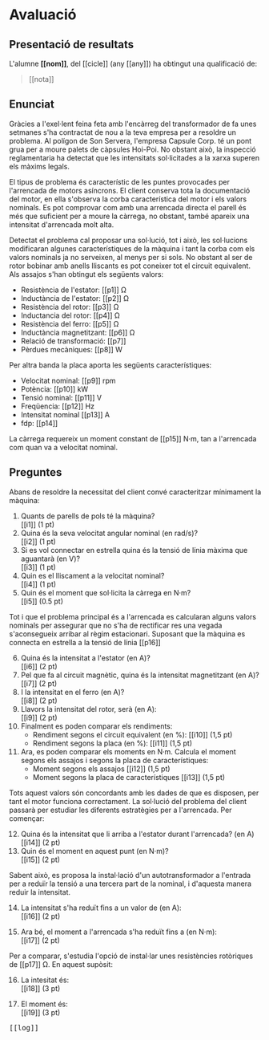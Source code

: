 # Avaluació

## Presentació de resultats

L'alumne **[[nom]]**, del [[cicle]] (any [[any]]) ha obtingut una qualificació de: 

> [[nota]]


## Enunciat

Gràcies a l'exel·lent feina feta amb l'encàrreg del transformador de fa unes setmanes s'ha contractat de nou a la teva empresa per a resoldre un problema. Al polígon de Son Servera, l'empresa Capsule Corp. té un pont grua per a moure palets de càpsules Hoi-Poi. No obstant això, la inspecció reglamentaria ha detectat que les intensitats sol·licitades a la xarxa superen els màxims legals.

El tipus de problema és característic de les puntes provocades per l'arrencada de motors asíncrons. El client conserva tota la documentació del motor, en ella s'observa la corba característica del motor i els valors nominals. Es pot comprovar com amb una arrencada directa el parell és més que suficient per a moure la càrrega, no obstant, també apareix una intensitat d'arrencada molt alta.

Detectat el problema cal proposar una sol·lució, tot i això, les sol·lucions modificaran algunes característiques de la màquina i tant la corba com els valors nominals ja no serveixen, al menys per si sols. No obstant al ser de rotor bobinar amb anells lliscants es pot coneixer tot el circuit equivalent. Als assajos s'han obtingut els següents valors:

- Resistència de l'estator: [[p1]] Ω
- Inductància de l'estator: [[p2]] Ω
- Resistència del rotor: [[p3]] Ω
- Inductancia del rotor: [[p4]] Ω
- Resistència del ferro: [[p5]] Ω
- Inductància magnetitzant: [[p6]] Ω
- Relació de transformació: [[p7]]
- Pèrdues mecàniques: [[p8]] W

Per altra banda la placa aporta les següents característiques:

- Velocitat nominal: [[p9]] rpm
- Potència: [[p10]] kW
- Tensió nominal: [[p11]] V
- Freqüencia: [[p12]] Hz
- Intensitat nominal [[p13]] A
- fdp: [[p14]]

La càrrega requereix un moment constant de [[p15]] N·m, tan a l'arrencada com quan va a velocitat nominal.

## Preguntes

Abans de resoldre la necessitat del client convé caracteritzar mínimament la màquina:

1. Quants de parells de pols té la màquina? <br/>
[[i1]] (1 pt)
2. Quina és la seva velocitat angular nominal (en rad/s)?<br/>
[[i2]] (1 pt)
3. Si es vol connectar en estrella quina és la tensió de línia màxima que aguantarà (en V)?<br/>
[[i3]] (1 pt)
4. Quin es el lliscament a la velocitat nominal?<br/>
[[i4]] (1 pt)
5. Quin és el moment que sol·licita la càrrega en N·m? <br/>
[[i5]] (0.5 pt)

Tot i que el problema principal és a l'arrencada es calcularan alguns valors nominals per assegurar que no s'ha de rectificar res una vegada s'aconsegueix arribar al règim estacionari. Suposant que la màquina es connecta en estrella a la tensió de línia [[p16]]

6. Quina és la intensitat a l'estator (en A)?<br/>
[[i6]] (2 pt)
7. Pel que fa al circuit magnètic, quina és la intensitat magnetitzant (en A)? <br/>
[[i7]] (2 pt)
8. I la intensitat en el ferro (en A)?<br/>
[[i8]] (2 pt)
9. Llavors la intensitat del rotor, serà (en A):<br/>
[[i9]] (2 pt)
10. Finalment es poden comparar els rendiments:<br/>
    - Rendiment segons el circuit equivalent (en %): [[i10]] (1,5 pt)
    - Rendiment segons la placa (en %): [[i11]] (1,5 pt)
11. Ara, es poden comparar els moments en N·m. Calcula el moment segons els assajos i segons la placa de característiques:
    - Moment segons els assajos [[i12]] (1,5 pt)
    - Moment segons la placa de característiques [[i13]] (1,5 pt)


Tots aquest valors són concordants amb les dades de que es disposen, per tant el motor funciona correctament. La sol·lució del problema del client passarà per estudiar les diferents estratègies per a l'arrencada. Per començar:

12. Quina és la intensitat que li arriba a l'estator durant l'arrencada? (en A)<br/>
[[i14]] (2 pt)
13. Quin és el moment en aquest punt (en N·m)?<br/>
[[i15]] (2 pt)

Sabent això, es proposa la instal·lació d'un autotransformador a l'entrada per a reduïr la tensió a una tercera part de la nominal, i d'aquesta manera reduir la intensitat.

14. La intensitat s'ha reduït fins a un valor de (en A):<br/>
[[i16]] (2 pt)

15. Ara bé, el moment a l'arrencada s'ha reduït fins a (en N·m):<br/>
[[i17]] (2 pt)

Per a comparar, s'estudia l'opció de instal·lar unes resistències rotòriques de [[p17]] Ω. En aquest supòsit:

16. La intesitat és:<br/>
[[i18]] (3 pt)

17. El moment és:<br/>
[[i19]] (3 pt)

<pre>
[[log]]
</pre>
